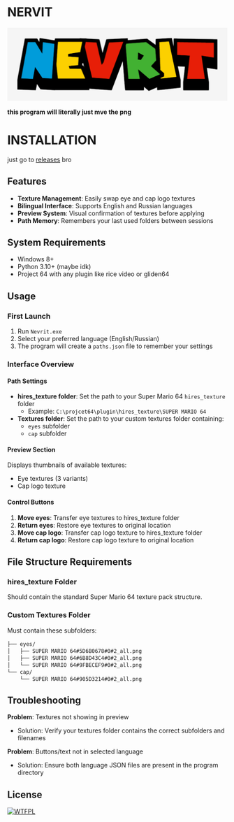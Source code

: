 # NERVIT
![Logo](Nevrit.png)

__**this program will literally just mve the png**__

# INSTALLATION
just go to [releases](https://github.com/Kriperovich2/nevrit_sm64/releases) bro

## Features

- **Texture Management**: Easily swap eye and cap logo textures
- **Bilingual Interface**: Supports English and Russian languages
- **Preview System**: Visual confirmation of textures before applying
- **Path Memory**: Remembers your last used folders between sessions

## System Requirements
- Windows 8+ 
- Python 3.10+ (maybe idk)
- Project 64 with any plugin like rice video or gliden64

## Usage

### First Launch
1. Run `Nevrit.exe`
2. Select your preferred language (English/Russian)
3. The program will create a `paths.json` file to remember your settings

### Interface Overview

#### Path Settings
- **hires_texture folder**: Set the path to your Super Mario 64 `hires_texture` folder
  - Example: `C:\projcet64\plugin\hires_texture\SUPER MARIO 64`
- **Textures folder**: Set the path to your custom textures folder containing:
  - `eyes` subfolder
  - `cap` subfolder

#### Preview Section
Displays thumbnails of available textures:
- Eye textures (3 variants)
- Cap logo texture

#### Control Buttons
1. **Move eyes**: Transfer eye textures to hires_texture folder
2. **Return eyes**: Restore eye textures to original location
3. **Move cap logo**: Transfer cap logo texture to hires_texture folder
4. **Return cap logo**: Restore cap logo texture to original location

## File Structure Requirements

### hires_texture Folder
Should contain the standard Super Mario 64 texture pack structure.

### Custom Textures Folder
Must contain these subfolders:

 
    ├── eyes/
    │   ├── SUPER MARIO 64#5D6B0678#0#2_all.png
    │   ├── SUPER MARIO 64#6B8D43C4#0#2_all.png
    │   └── SUPER MARIO 64#9FBECEF9#0#2_all.png
    └── cap/
        └── SUPER MARIO 64#905D3214#0#2_all.png

## Troubleshooting

**Problem**: Textures not showing in preview
- Solution: Verify your textures folder contains the correct subfolders and filenames

**Problem**: Buttons/text not in selected language
- Solution: Ensure both language JSON files are present in the program directory

## License

<a href="http://www.wtfpl.net/"><img
       src="http://www.wtfpl.net/wp-content/uploads/2012/12/wtfpl-badge-4.png"
       width="80" height="15" alt="WTFPL" /></a>

